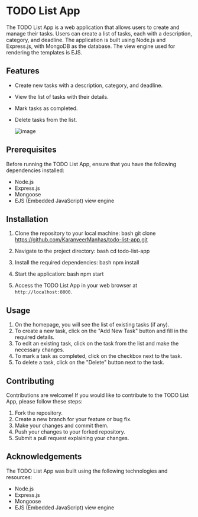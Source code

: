 # TODO List App

The TODO List App is a web application that allows users to create and manage their tasks. Users can create a list of tasks, each with a description, category, and deadline. The application is built using Node.js and Express.js, with MongoDB as the database. The view engine used for rendering the templates is EJS.

## Features

- Create new tasks with a description, category, and deadline.
- View the list of tasks with their details.
- Mark tasks as completed.
- Delete tasks from the list.

  ![image](https://github.com/KaranveerManhas/todo-list-app/assets/82330083/a251f3af-4b08-43c9-8b78-fce9114770d3)


## Prerequisites

Before running the TODO List App, ensure that you have the following dependencies installed:

- Node.js
- Express.js
- Mongoose
- EJS (Embedded JavaScript) view engine

## Installation

1. Clone the repository to your local machine:
bash
git clone https://github.com/KaranveerManhas/todo-list-app.git

2. Navigate to the project directory:
bash
cd todo-list-app

3. Install the required dependencies:
bash
npm install

4. Start the application:
bash
npm start

5. Access the TODO List App in your web browser at `http://localhost:8000`.

## Usage

1. On the homepage, you will see the list of existing tasks (if any).
2. To create a new task, click on the "Add New Task" button and fill in the required details.
3. To edit an existing task, click on the task from the list and make the necessary changes.
4. To mark a task as completed, click on the checkbox next to the task.
5. To delete a task, click on the "Delete" button next to the task.

## Contributing

Contributions are welcome! If you would like to contribute to the TODO List App, please follow these steps:

1. Fork the repository.
2. Create a new branch for your feature or bug fix.
3. Make your changes and commit them.
4. Push your changes to your forked repository.
5. Submit a pull request explaining your changes.


## Acknowledgements

The TODO List App was built using the following technologies and resources:

- Node.js
- Express.js
- Mongoose
- EJS (Embedded JavaScript) view engine
